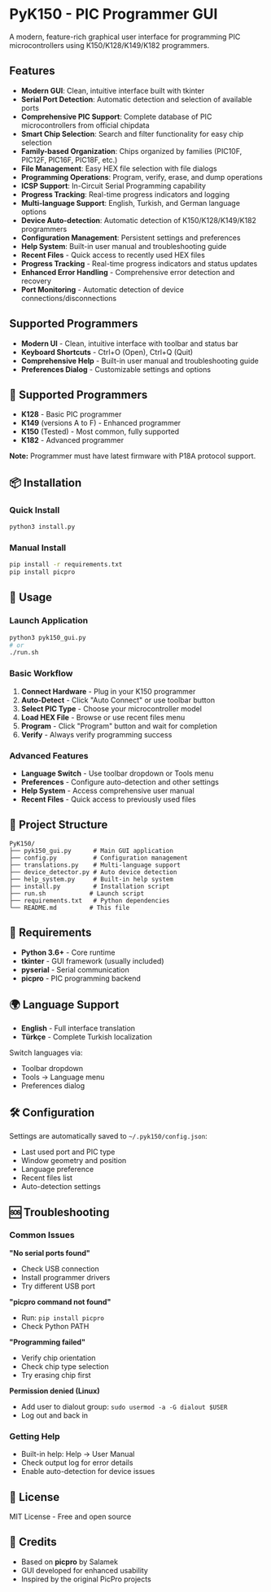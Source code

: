 # PyK150 - PIC Programmer GUI

A modern, feature-rich graphical user interface for programming PIC microcontrollers using K150/K128/K149/K182 programmers.

## Features

- **Modern GUI**: Clean, intuitive interface built with tkinter
- **Serial Port Detection**: Automatic detection and selection of available ports
- **Comprehensive PIC Support**: Complete database of PIC microcontrollers from official chipdata
- **Smart Chip Selection**: Search and filter functionality for easy chip selection
- **Family-based Organization**: Chips organized by families (PIC10F, PIC12F, PIC16F, PIC18F, etc.)
- **File Management**: Easy HEX file selection with file dialogs
- **Programming Operations**: Program, verify, erase, and dump operations
- **ICSP Support**: In-Circuit Serial Programming capability
- **Progress Tracking**: Real-time progress indicators and logging
- **Multi-language Support**: English, Turkish, and German language options
- **Device Auto-detection**: Automatic detection of K150/K128/K149/K182 programmers
- **Configuration Management**: Persistent settings and preferences
- **Help System**: Built-in user manual and troubleshooting guide
- **Recent Files** - Quick access to recently used HEX files
- **Progress Tracking** - Real-time progress indicators and status updates
- **Enhanced Error Handling** - Comprehensive error detection and recovery
- **Port Monitoring** - Automatic detection of device connections/disconnections

## Supported Programmers
- **Modern UI** - Clean, intuitive interface with toolbar and status bar
- **Keyboard Shortcuts** - Ctrl+O (Open), Ctrl+Q (Quit)
- **Comprehensive Help** - Built-in user manual and troubleshooting guide
- **Preferences Dialog** - Customizable settings and options

## 🔧 Supported Programmers

- **K128** - Basic PIC programmer
- **K149** (versions A to F) - Enhanced programmer  
- **K150** (Tested) - Most common, fully supported
- **K182** - Advanced programmer

**Note:** Programmer must have latest firmware with P18A protocol support.

## 📦 Installation

### Quick Install
```bash
python3 install.py
```

### Manual Install
```bash
pip install -r requirements.txt
pip install picpro
```

## 🚀 Usage

### Launch Application
```bash
python3 pyk150_gui.py
# or
./run.sh
```

### Basic Workflow
1. **Connect Hardware** - Plug in your K150 programmer
2. **Auto-Detect** - Click "Auto Connect" or use toolbar button
3. **Select PIC Type** - Choose your microcontroller model
4. **Load HEX File** - Browse or use recent files menu
5. **Program** - Click "Program" button and wait for completion
6. **Verify** - Always verify programming success

### Advanced Features
- **Language Switch** - Use toolbar dropdown or Tools menu
- **Preferences** - Configure auto-detection and other settings
- **Help System** - Access comprehensive user manual
- **Recent Files** - Quick access to previously used files

## 📁 Project Structure

```
PyK150/
├── pyk150_gui.py      # Main GUI application
├── config.py          # Configuration management
├── translations.py    # Multi-language support
├── device_detector.py # Auto device detection
├── help_system.py     # Built-in help system
├── install.py         # Installation script
├── run.sh            # Launch script
├── requirements.txt   # Python dependencies
└── README.md         # This file
```

## 🔧 Requirements

- **Python 3.6+** - Core runtime
- **tkinter** - GUI framework (usually included)
- **pyserial** - Serial communication
- **picpro** - PIC programming backend

## 🌍 Language Support

- **English** - Full interface translation
- **Türkçe** - Complete Turkish localization

Switch languages via:
- Toolbar dropdown
- Tools → Language menu
- Preferences dialog

## 🛠️ Configuration

Settings are automatically saved to `~/.pyk150/config.json`:

- Last used port and PIC type
- Window geometry and position
- Language preference
- Recent files list
- Auto-detection settings

## 🆘 Troubleshooting

### Common Issues

**"No serial ports found"**
- Check USB connection
- Install programmer drivers
- Try different USB port

**"picpro command not found"**
- Run: `pip install picpro`
- Check Python PATH

**"Programming failed"**
- Verify chip orientation
- Check chip type selection
- Try erasing chip first

**Permission denied (Linux)**
- Add user to dialout group: `sudo usermod -a -G dialout $USER`
- Log out and back in

### Getting Help
- Built-in help: Help → User Manual
- Check output log for error details
- Enable auto-detection for device issues

## 📄 License

MIT License - Free and open source

## 🙏 Credits

- Based on **picpro** by Salamek
- GUI developed for enhanced usability
- Inspired by the original PicPro projects
